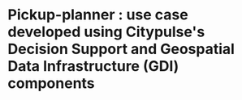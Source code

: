 # Pickup-planner : use case developed using Citypulse's Decision Support and Geospatial Data Infrastructure (GDI) components
